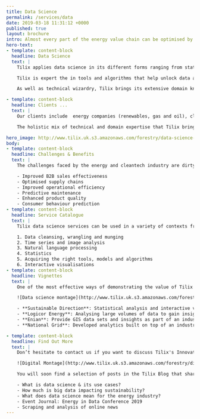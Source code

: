 ```yaml
---
title: Data Science
permalink: /services/data
date: 2019-03-18 11:31:12 +0000
published: true
layout: brochure
intro: Almost every part of the energy value chain can be optimised by data and/or algorithms.
hero-text:
- template: content-block
  headline: Data Science
  text: |
    Tilix applies data science in its different forms ranging from statistics to machine learning in search of precious insights.

    Tilix is expert the in tools and algorithms that help unlock data and make data-driven decisions.

    As well as technical wizardry, Tilix brings its extensive domain knowledge in energy and cleantech to the process of data analysis.

- template: content-block
  headline: Clients ...
  text: |
    Our clients include  energy companies (renewables, gas and oil), cleantech innovators and major users of energy.

    The holistic mix of technical and domain expertise that Tilix brings to the table is critical for putting data science to work within the challenging markets in which our clients operate.

hero_image: http://www.tilix.uk.s3.amazonaws.com/forestry/data-science-cartoon.png
body:
- template: content-block
  headline: Challenges & Benefits
  text: |
    The challenges faced by the energy and cleantech industry are dirty and noisy data coupled with lack of access to technical wizards who also have valuable domain expertise. The benefits Tilix data science has delivered include:

    - Improved B2B sales effectiveness
    - Optimised supply chains
    - Improved operational efficiency
    - Predictive maintenance
    - Enhanced product quality
    - Consumer behaviour prediction
- template: content-block
  headline: Service Catalogue
  text: |
    Tilix data science services can be used in a variety of contexts from semantic analysis of text in emails or social media to fraud detection for energy retailers. Assignments are always unique but typically encompass one or more options from the following list:

    1. Data cleansing, wrangling and munging
    2. Time series and image analysis
    3. Natural language processing
    4. Statistics
    5. Acquiring the right tools, models and algorithms
    6. Interactive visualisations
- template: content-block
  headline: Vignettes
  text: |
    One of the most effective ways of demonstrating the value of Tilix data science expertise is to see it in action.

    ![Data science montage](http://www.tilix.uk.s3.amazonaws.com/forestry/data-science-montage.png)

    - **Sustainable Direction**: Statistical analysis and interactive visualisation of meter data as a critical component of energy audits and environmental engineering.
    - **Logicor Energy**: Analysing large volumes of data to gain insights about customer behaviour and identify opportunities to improve operations.
    - **Enian**: Provide GIS data sets and insights as part of an industrial-academic partnership in applied artificial intelligence.
    - **National Grid**: Developed analytics built on top of an industrial IoT platform.

- template: content-block
  headline: Find Out More
  text: |
    Don’t hesitate to contact us if you want to discuss Tilix's Innovation Management value proposition in more detail. We will be delighted to share details of our methods and experience with you.

    ![Digital Montage](http://www.tilix.uk.s3.amazonaws.com/forestry/digital-montage-2.png)

    You will soon find a selection of posts in the Tilix Blog that share our data science ideas, opinions and experiences. For example:

    - What is data science & its use cases?
    - How much is big data impacting sustainability?
    - What does data science mean for the energy industry?
    - Event Journal: Energy in Data Conference 2019
    - Scraping and analysis of online news
---
```

